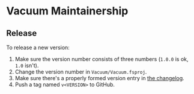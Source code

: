 ﻿Vacuum Maintainership
=====================

Release
-------

To release a new version:
1. Make sure the version number consists of three numbers (`1.0.0` is ok, `1.0`
   isn't).
2. Change the version number in `Vacuum/Vacuum.fsproj`.
3. Make sure there's a properly formed version entry in [the
   changelog][changelog].
4. Push a tag named `v<VERSION>` to GitHub.

[changelog]: ./CHANGELOG.md

